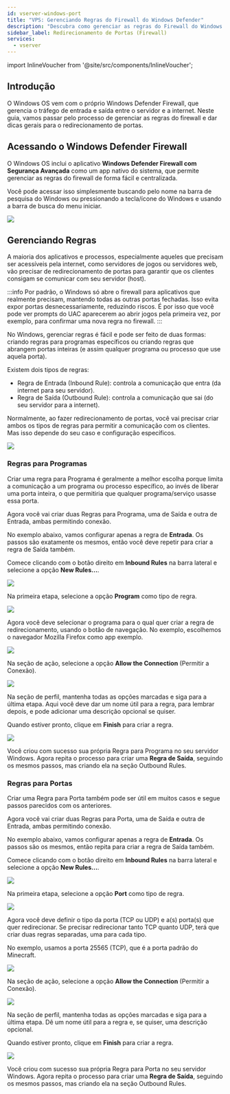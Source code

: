 ```yaml
---
id: vserver-windows-port
title: "VPS: Gerenciando Regras do Firewall do Windows Defender"
description: "Descubra como gerenciar as regras do Firewall do Windows Defender e otimizar o redirecionamento de portas para uma comunicação segura do servidor → Saiba mais agora"
sidebar_label: Redirecionamento de Portas (Firewall)
services:
  - vserver
---
```


import InlineVoucher from '@site/src/components/InlineVoucher';

## Introdução

O Windows OS vem com o próprio Windows Defender Firewall, que gerencia o tráfego de entrada e saída entre o servidor e a internet. Neste guia, vamos passar pelo processo de gerenciar as regras do firewall e dar dicas gerais para o redirecionamento de portas.

<InlineVoucher />

## Acessando o Windows Defender Firewall

O Windows OS inclui o aplicativo **Windows Defender Firewall com Segurança Avançada** como um app nativo do sistema, que permite gerenciar as regras do firewall de forma fácil e centralizada.

Você pode acessar isso simplesmente buscando pelo nome na barra de pesquisa do Windows ou pressionando a tecla/ícone do Windows e usando a barra de busca do menu iniciar.

![](https://screensaver01.zap-hosting.com/index.php/s/MEdQwo2do8zA84m/preview)

## Gerenciando Regras

A maioria dos aplicativos e processos, especialmente aqueles que precisam ser acessíveis pela internet, como servidores de jogos ou servidores web, vão precisar de redirecionamento de portas para garantir que os clientes consigam se comunicar com seu servidor (host).

:::info
Por padrão, o Windows só abre o firewall para aplicativos que realmente precisam, mantendo todas as outras portas fechadas. Isso evita expor portas desnecessariamente, reduzindo riscos. É por isso que você pode ver prompts do UAC aparecerem ao abrir jogos pela primeira vez, por exemplo, para confirmar uma nova regra no firewall.
:::

No Windows, gerenciar regras é fácil e pode ser feito de duas formas: criando regras para programas específicos ou criando regras que abrangem portas inteiras (e assim qualquer programa ou processo que use aquela porta).

Existem dois tipos de regras:
- Regra de Entrada (Inbound Rule): controla a comunicação que entra (da internet para seu servidor).
- Regra de Saída (Outbound Rule): controla a comunicação que sai (do seu servidor para a internet).

Normalmente, ao fazer redirecionamento de portas, você vai precisar criar ambos os tipos de regras para permitir a comunicação com os clientes. Mas isso depende do seu caso e configuração específicos.

![](https://screensaver01.zap-hosting.com/index.php/s/a8HCX6ZyWfemQtN/preview)

### Regras para Programas

Criar uma regra para Programa é geralmente a melhor escolha porque limita a comunicação a um programa ou processo específico, ao invés de liberar uma porta inteira, o que permitiria que qualquer programa/serviço usasse essa porta.

Agora você vai criar duas Regras para Programa, uma de Saída e outra de Entrada, ambas permitindo conexão.

No exemplo abaixo, vamos configurar apenas a regra de **Entrada**. Os passos são exatamente os mesmos, então você deve repetir para criar a regra de Saída também.

Comece clicando com o botão direito em **Inbound Rules** na barra lateral e selecione a opção **New Rules...**.

![](https://screensaver01.zap-hosting.com/index.php/s/mnZXWgEWyxSciE4/preview)

Na primeira etapa, selecione a opção **Program** como tipo de regra.

![](https://screensaver01.zap-hosting.com/index.php/s/NPm9ae8BsD78An9/preview)

Agora você deve selecionar o programa para o qual quer criar a regra de redirecionamento, usando o botão de navegação. No exemplo, escolhemos o navegador Mozilla Firefox como app exemplo.

![](https://screensaver01.zap-hosting.com/index.php/s/XsS2iTa4JjXF8j5/preview)

Na seção de ação, selecione a opção **Allow the Connection** (Permitir a Conexão).

![](https://screensaver01.zap-hosting.com/index.php/s/pnFz9EoxPqPT8xS/preview)

Na seção de perfil, mantenha todas as opções marcadas e siga para a última etapa. Aqui você deve dar um nome útil para a regra, para lembrar depois, e pode adicionar uma descrição opcional se quiser.

Quando estiver pronto, clique em **Finish** para criar a regra.

![](https://screensaver01.zap-hosting.com/index.php/s/dpWEYFYGtWQYkw3/preview)

Você criou com sucesso sua própria Regra para Programa no seu servidor Windows. Agora repita o processo para criar uma **Regra de Saída**, seguindo os mesmos passos, mas criando ela na seção Outbound Rules.

### Regras para Portas

Criar uma Regra para Porta também pode ser útil em muitos casos e segue passos parecidos com os anteriores.

Agora você vai criar duas Regras para Porta, uma de Saída e outra de Entrada, ambas permitindo conexão.

No exemplo abaixo, vamos configurar apenas a regra de **Entrada**. Os passos são os mesmos, então repita para criar a regra de Saída também.

Comece clicando com o botão direito em **Inbound Rules** na barra lateral e selecione a opção **New Rules...**.

![](https://screensaver01.zap-hosting.com/index.php/s/mnZXWgEWyxSciE4/preview)

Na primeira etapa, selecione a opção **Port** como tipo de regra.

![](https://screensaver01.zap-hosting.com/index.php/s/eobA3wzbwQSqjpK/preview)

Agora você deve definir o tipo da porta (TCP ou UDP) e a(s) porta(s) que quer redirecionar. Se precisar redirecionar tanto TCP quanto UDP, terá que criar duas regras separadas, uma para cada tipo.

No exemplo, usamos a porta 25565 (TCP), que é a porta padrão do Minecraft.

![](https://screensaver01.zap-hosting.com/index.php/s/yMco5L6ERWiLEHk/preview)

Na seção de ação, selecione a opção **Allow the Connection** (Permitir a Conexão).

![](https://screensaver01.zap-hosting.com/index.php/s/pnFz9EoxPqPT8xS/preview)

Na seção de perfil, mantenha todas as opções marcadas e siga para a última etapa. Dê um nome útil para a regra e, se quiser, uma descrição opcional.

Quando estiver pronto, clique em **Finish** para criar a regra.

![](https://screensaver01.zap-hosting.com/index.php/s/Ro5k6JgTF73exoH/preview)

Você criou com sucesso sua própria Regra para Porta no seu servidor Windows. Agora repita o processo para criar uma **Regra de Saída**, seguindo os mesmos passos, mas criando ela na seção Outbound Rules.

<InlineVoucher />